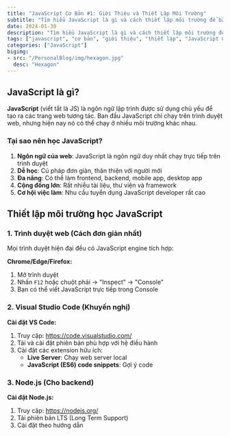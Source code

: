 ```yaml
---
title: "JavaScript Cơ Bản #1: Giới Thiệu và Thiết Lập Môi Trường"
subtitle: "Tìm hiểu JavaScript là gì và cách thiết lập môi trường để bắt đầu học JavaScript"
date: 2024-01-30
description: "Tìm hiểu JavaScript là gì và cách thiết lập môi trường để bắt đầu học JavaScript"
tags: ["javascript", "cơ bản", "giới thiệu", "thiết lập", "JavaScript Cơ Bản"]
categories: ["JavaScript"]
bigimg:
- src: "/PersonalBlog/img/hexagon.jpg"
  desc: "Hexagon"
---
```


## JavaScript là gì?

**JavaScript** (viết tắt là JS) là ngôn ngữ lập trình được sử dụng chủ yếu để tạo ra các trang web tương tác. Ban đầu JavaScript chỉ chạy trên trình duyệt web, nhưng hiện nay nó có thể chạy ở nhiều môi trường khác nhau.

### Tại sao nên học JavaScript?

1. **Ngôn ngữ của web**: JavaScript là ngôn ngữ duy nhất chạy trực tiếp trên trình duyệt
2. **Dễ học**: Cú pháp đơn giản, thân thiện với người mới
3. **Đa năng**: Có thể làm frontend, backend, mobile app, desktop app
4. **Cộng đồng lớn**: Rất nhiều tài liệu, thư viện và framework
5. **Cơ hội việc làm**: Nhu cầu tuyển dụng JavaScript developer rất cao

## Thiết lập môi trường học JavaScript

### 1. Trình duyệt web (Cách đơn giản nhất)

Mọi trình duyệt hiện đại đều có JavaScript engine tích hợp:

**Chrome/Edge/Firefox:**
1. Mở trình duyệt
2. Nhấn `F12` hoặc chuột phải → "Inspect" → "Console"
3. Bạn có thể viết JavaScript trực tiếp trong Console

### 2. Visual Studio Code (Khuyến nghị)

**Cài đặt VS Code:**
1. Truy cập: https://code.visualstudio.com/
2. Tải và cài đặt phiên bản phù hợp với hệ điều hành
3. Cài đặt các extension hữu ích:
   - **Live Server**: Chạy web server local
   - **JavaScript (ES6) code snippets**: Gợi ý code

### 3. Node.js (Cho backend)

**Cài đặt Node.js:**
1. Truy cập: https://nodejs.org/
2. Tải phiên bản LTS (Long Term Support)
3. Cài đặt theo hướng dẫn
